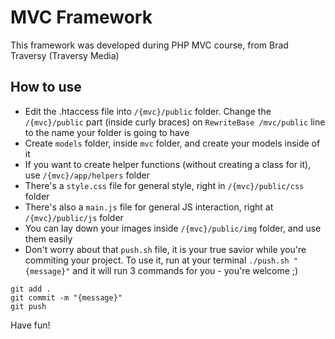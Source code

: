 
# MVC Framework

This framework was developed during PHP MVC course, from Brad Traversy (Traversy Media)

## How to use

* Edit the .htaccess file into `/{mvc}/public` folder. Change the `/{mvc}/public` part (inside curly braces) on `RewriteBase /mvc/public` line to the name your folder is going to have
* Create `models` folder, inside `mvc` folder, and create your models inside of it
* If you want to create helper functions (without creating a class for it), use `/{mvc}/app/helpers` folder
* There's a `style.css` file for general style, right in `/{mvc}/public/css` folder
* There's also a `main.js` file for general JS interaction, right at `/{mvc}/public/js` folder
* You can lay down your images inside `/{mvc}/public/img` folder, and use them easily
* Don't worry about that `push.sh` file, it is your true savior while you're commiting your project. To use it, run at your terminal `./push.sh "{message}"` and it will run 3 commands for you - you're welcome ;)

```
git add .
git commit -m "{message}"
git push
```

Have fun!